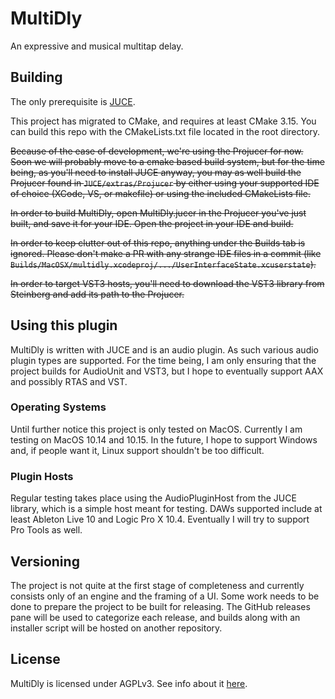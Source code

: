 # MultiDly
An expressive and musical multitap delay.

## Building

The only prerequisite is [JUCE](https://github.com/juce-framework/JUCE). 

This project has migrated to CMake, and requires at least CMake 3.15. You can build this repo with the CMakeLists.txt file located in the root directory.     


~~Because of the ease of development, we're using the Projucer for now. Soon we will probably move to a cmake based build system, but for the time being, as you'll need to install JUCE anyway, you may as well build the Projucer found in `JUCE/extras/Projucer` by either using your supported IDE of choice (XCode, VS, or makefile) or using the included CMakeLists file.~~ 

~~In order to build MultiDly, open MultiDly.jucer in the Projucer you've just built, and save it for your IDE. Open the project in your IDE and build.~~ 

~~In order to keep clutter out of this repo, anything under the Builds tab is ignored. Please don't make a PR with any strange IDE files in a commit (like `Builds/MacOSX/multidly.xcodeproj/.../UserInterfaceState.xcuserstate`).~~ 

~~In order to target VST3 hosts, you'll need to download the VST3 library from Steinberg and add its path to the Projucer.~~ 


## Using this plugin

MultiDly is written with JUCE and is an audio plugin. As such various audio plugin types are supported. For the time being, I am only ensuring that the project builds for AudioUnit and VST3, but I hope to eventually support AAX and possibly RTAS and VST. 

### Operating Systems
Until further notice this project is only tested on MacOS. Currently I am testing on MacOS 10.14 and 10.15. In the future, I hope to support Windows and, if people want it, Linux support shouldn't be too difficult.

### Plugin Hosts
Regular testing takes place using the AudioPluginHost from the JUCE library, which is a simple host meant for testing. DAWs supported include at least Ableton Live 10 and Logic Pro X 10.4. Eventually I will try to support Pro Tools as well.


## Versioning

The project is not quite at the first stage of completeness and currently consists only of an engine and the framing of a UI. Some work needs to be done to prepare the project to be built for releasing. The GitHub releases pane will be used to categorize each release, and builds along with an installer script will be hosted on another repository.



## License

MultiDly is licensed under AGPLv3. See info about it [here](https://www.gnu.org/licenses/agpl-3.0.en.html).



 

